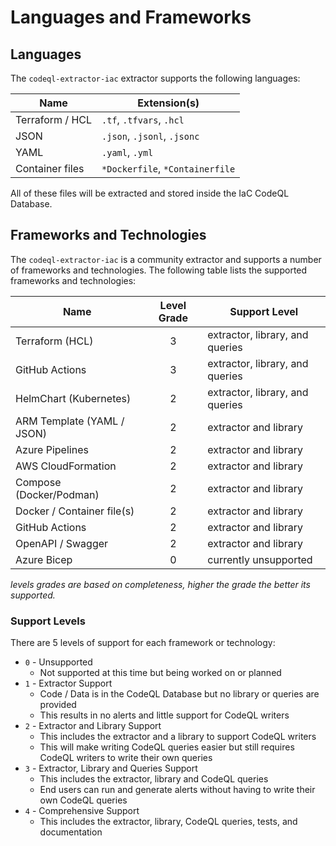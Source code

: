 # Languages and Frameworks

## Languages

The `codeql-extractor-iac` extractor supports the following languages:

| Name            | Extension(s)                    |
| --------------- | ------------------------------- |
| Terraform / HCL | `.tf`, `.tfvars`, `.hcl`        |
| JSON            | `.json`, `.jsonl`, `.jsonc`     |
| YAML            | `.yaml`, `.yml`                 |
| Container files | `*Dockerfile`, `*Containerfile` |

All of these files will be extracted and stored inside the IaC CodeQL Database.

## Frameworks and Technologies

The `codeql-extractor-iac` is a community extractor and supports a number of frameworks and technologies.
The following table lists the supported frameworks and technologies:

| Name                       | Level Grade | Support Level                   |
| -------------------------- | :---------: | ------------------------------- |
| Terraform (HCL)            |      3      | extractor, library, and queries |
| GitHub Actions             |      3      | extractor, library, and queries |
| HelmChart (Kubernetes)     |      2      | extractor, library, and queries |
| ARM Template (YAML / JSON) |      2      | extractor and library           |
| Azure Pipelines            |      2      | extractor and library           |
| AWS CloudFormation         |      2      | extractor and library           |
| Compose (Docker/Podman)    |      2      | extractor and library           |
| Docker / Container file(s) |      2      | extractor and library           |
| GitHub Actions             |      2      | extractor and library           |
| OpenAPI / Swagger          |      2      | extractor and library           |
| Azure Bicep                |      0      | currently unsupported           |

_levels grades are based on completeness, higher the grade the better its supported._

### Support Levels

There are 5 levels of support for each framework or technology:

- `0` - Unsupported
  - Not supported at this time but being worked on or planned
- `1` - Extractor Support
  - Code / Data is in the CodeQL Database but no library or queries are provided
  - This results in no alerts and little support for CodeQL writers
- `2` - Extractor and Library Support
  - This includes the extractor and a library to support CodeQL writers
  - This will make writing CodeQL queries easier but still requires CodeQL writers to write their own queries
- `3` - Extractor, Library and Queries Support
  - This includes the extractor, library and CodeQL queries
  - End users can run and generate alerts without having to write their own CodeQL queries
- `4` - Comprehensive Support
  - This includes the extractor, library, CodeQL queries, tests, and documentation

